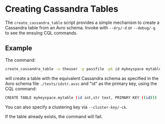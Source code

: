 # Creating Cassandra Tables

The `create_cassandra_table` script provides a simple mechanism to create a Cassandra table from an Avro schema.
Invoke with `--dry/-d` or `--debug/-g` to see the ensuing CQL commands.

## Example

The command:

```bash
create_cassandra_table -u theuser -p passfile -pk id mykeyspace mytable ./tests/idstr.avsc
```

will create a table with the equivalent Cassandra schema as specified in the Avro schema file `./tests/idstr.avsc` and "id" as the primary key, using the CQL command:

```bash
CREATE TABLE mykeyspace.mytable (id int,str text, PRIMARY KEY ((id)))
```

You can also specify a clustering key via `--cluster-key/-ck`.

If the table already exists, the command will fail.
